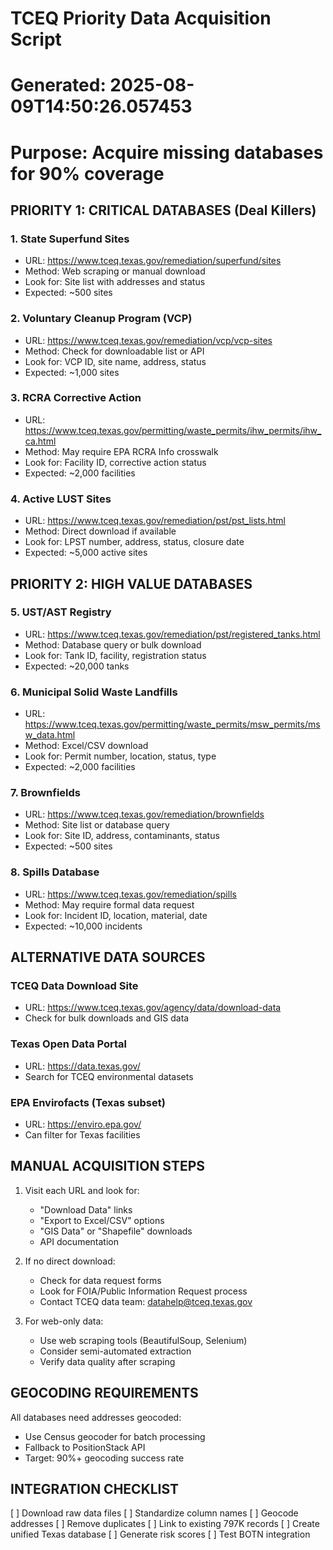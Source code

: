 
# TCEQ Priority Data Acquisition Script
# Generated: 2025-08-09T14:50:26.057453
# Purpose: Acquire missing databases for 90% coverage

## PRIORITY 1: CRITICAL DATABASES (Deal Killers)

### 1. State Superfund Sites
- URL: https://www.tceq.texas.gov/remediation/superfund/sites
- Method: Web scraping or manual download
- Look for: Site list with addresses and status
- Expected: ~500 sites

### 2. Voluntary Cleanup Program (VCP)
- URL: https://www.tceq.texas.gov/remediation/vcp/vcp-sites  
- Method: Check for downloadable list or API
- Look for: VCP ID, site name, address, status
- Expected: ~1,000 sites

### 3. RCRA Corrective Action
- URL: https://www.tceq.texas.gov/permitting/waste_permits/ihw_permits/ihw_ca.html
- Method: May require EPA RCRA Info crosswalk
- Look for: Facility ID, corrective action status
- Expected: ~2,000 facilities

### 4. Active LUST Sites
- URL: https://www.tceq.texas.gov/remediation/pst/pst_lists.html
- Method: Direct download if available
- Look for: LPST number, address, status, closure date
- Expected: ~5,000 active sites

## PRIORITY 2: HIGH VALUE DATABASES

### 5. UST/AST Registry
- URL: https://www.tceq.texas.gov/remediation/pst/registered_tanks.html
- Method: Database query or bulk download
- Look for: Tank ID, facility, registration status
- Expected: ~20,000 tanks

### 6. Municipal Solid Waste Landfills
- URL: https://www.tceq.texas.gov/permitting/waste_permits/msw_permits/msw_data.html
- Method: Excel/CSV download
- Look for: Permit number, location, status, type
- Expected: ~2,000 facilities

### 7. Brownfields
- URL: https://www.tceq.texas.gov/remediation/brownfields
- Method: Site list or database query
- Look for: Site ID, address, contaminants, status
- Expected: ~500 sites

### 8. Spills Database
- URL: https://www.tceq.texas.gov/remediation/spills
- Method: May require formal data request
- Look for: Incident ID, location, material, date
- Expected: ~10,000 incidents

## ALTERNATIVE DATA SOURCES

### TCEQ Data Download Site
- URL: https://www.tceq.texas.gov/agency/data/download-data
- Check for bulk downloads and GIS data

### Texas Open Data Portal
- URL: https://data.texas.gov/
- Search for TCEQ environmental datasets

### EPA Envirofacts (Texas subset)
- URL: https://enviro.epa.gov/
- Can filter for Texas facilities

## MANUAL ACQUISITION STEPS

1. Visit each URL and look for:
   - "Download Data" links
   - "Export to Excel/CSV" options
   - "GIS Data" or "Shapefile" downloads
   - API documentation

2. If no direct download:
   - Check for data request forms
   - Look for FOIA/Public Information Request process
   - Contact TCEQ data team: datahelp@tceq.texas.gov

3. For web-only data:
   - Use web scraping tools (BeautifulSoup, Selenium)
   - Consider semi-automated extraction
   - Verify data quality after scraping

## GEOCODING REQUIREMENTS

All databases need addresses geocoded:
- Use Census geocoder for batch processing
- Fallback to PositionStack API
- Target: 90%+ geocoding success rate

## INTEGRATION CHECKLIST

[ ] Download raw data files
[ ] Standardize column names
[ ] Geocode addresses
[ ] Remove duplicates
[ ] Link to existing 797K records
[ ] Create unified Texas database
[ ] Generate risk scores
[ ] Test BOTN integration
        